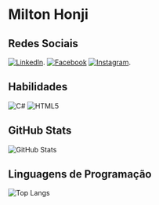 # Milton Honji

## Redes Sociais
[![Linkedln](https://img.shields.io/badge/Instagram-FFF?style=for-the-badge&logo=linkedin&logoColor=0E76A8)](https://www.linkedin.com/in/milton-honji-20b476a7/).
[![Facebook](https://img.shields.io/badge/Facebook-FFF?style=for-the-badge&logo=facebook)](https://www.facebook.com/milton.honji)
[![Instagram](https://img.shields.io/badge/Instagram-FFF?style=for-the-badge&logo=instagram&logoColor)](https://www.instagram.com/miltonhonji86/).

## Habilidades

![C#](https://img.shields.io/badge/C%23-FFF?style=for-the-badge&logo=c-sharp&logoColor=823085)
![HTML5](https://img.shields.io/badge/HTML5-FFF?style=for-the-badge&logo=html5)


## GitHub Stats

![GitHub Stats](https://github-readme-stats.vercel.app/api?username=miltonhonji&theme=transparent&bg_color=823085&border_color=fff&show_icons=true&icon_color=fff&title_color=fff&text_color=fff&hide_title=true&hide=stars)

## Linguagens de Programação

![Top Langs](https://github-readme-stats-git-masterrstaa-rickstaa.vercel.app/api/top-langs/?username=miltonhonji&bg_color=823085&&border_color=fff&title_color=fff&text_color=FFF&hide_title=true&hide=stars)
